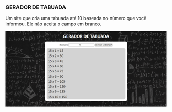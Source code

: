 ### GERADOR DE TABUADA
Um site que cria uma tabuada até 10 baseada no número que você informou. Ele não aceita o campo em branco. 

![tabuada](md/tela-tabuada.PNG)